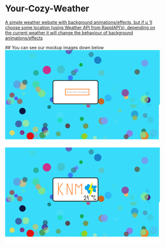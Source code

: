 # Your-Cozy-Weather

<p><u> A simple weather website with background animations/effects, but if u ’ll choose some location (using Weather API from RapidAPI’s), depending on the current weather it will change the behaviour of background animations/effects </u></p>
## You can see our mockup images down below

<img src="first img.png"/>
<img src="second img.png"/>
